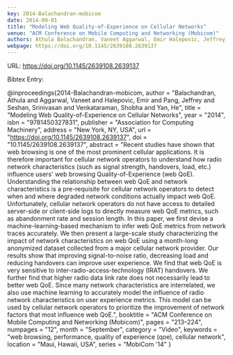 ```yaml
---
key: 2014-Balachandran-mobicom
date: 2014-09-01
title: "Modeling Web Quality-of-Experience on Cellular Networks"
venue: "ACM Conference on Mobile Computing and Networking (Mobicom)"
authors: Athula Balachandran, Vaneet Aggarwal, Emir Halepovic, Jeffrey Pang, Srinivasan Seshan, Shobha Venkataraman and He Yan
webpage: https://doi.org/10.1145/2639108.2639137
---
```


URL: https://doi.org/10.1145/2639108.2639137

Bibtex Entry:

@inproceedings{2014-Balachandran-mobicom,
    author = "Balachandran, Athula and Aggarwal, Vaneet and Halepovic, Emir and Pang, Jeffrey and Seshan, Srinivasan and Venkataraman, Shobha and Yan, He",
    title = "Modeling Web Quality-of-Experience on Cellular Networks",
    year = "2014",
    isbn = "9781450327831",
    publisher = "Association for Computing Machinery",
    address = "New York, NY, USA",
    url = "https://doi.org/10.1145/2639108.2639137",
    doi = "10.1145/2639108.2639137",
    abstract = "Recent studies have shown that web browsing is one of the most prominent cellular applications. It is therefore important for cellular network operators to understand how radio network characteristics (such as signal strength, handovers, load, etc.) influence users' web browsing Quality-of-Experience (web QoE). Understanding the relationship between web QoE and network characteristics is a pre-requisite for cellular network operators to detect when and where degraded network conditions actually impact web QoE. Unfortunately, cellular network operators do not have access to detailed server-side or client-side logs to directly measure web QoE metrics, such as abandonment rate and session length. In this paper, we first devise a machine-learning-based mechanism to infer web QoE metrics from network traces accurately. We then present a large-scale study characterizing the impact of network characteristics on web QoE using a month-long anonymized dataset collected from a major cellular network provider. Our results show that improving signal-to-noise ratio, decreasing load and reducing handovers can improve user experience. We find that web QoE is very sensitive to inter-radio-access-technology (IRAT) handovers. We further find that higher radio data link rate does not necessarily lead to better web QoE. Since many network characteristics are interrelated, we also use machine learning to accurately model the influence of radio network characteristics on user experience metrics. This model can be used by cellular network operators to prioritize the improvement of network factors that most influence web QoE.",
    booktitle = "ACM Conference on Mobile Computing and Networking (Mobicom)",
    pages = "213–224",
    numpages = "12",
    month = "September",
    category = "Video",
    keywords = "web browsing, performance, quality of experience (qoe), cellular network",
    location = "Maui, Hawaii, USA",
    series = "MobiCom '14"
}

